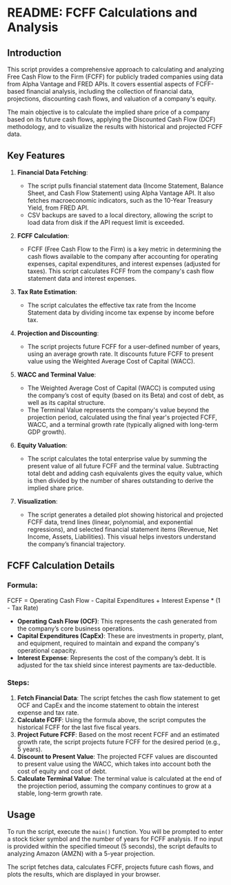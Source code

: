 # README: FCFF Calculations and Analysis

## Introduction

This script provides a comprehensive approach to calculating and analyzing Free Cash Flow to the Firm (FCFF) for publicly traded companies using data from Alpha Vantage and FRED APIs. It covers essential aspects of FCFF-based financial analysis, including the collection of financial data, projections, discounting cash flows, and valuation of a company's equity.

The main objective is to calculate the implied share price of a company based on its future cash flows, applying the Discounted Cash Flow (DCF) methodology, and to visualize the results with historical and projected FCFF data.

## Key Features

1. **Financial Data Fetching**: 
   - The script pulls financial statement data (Income Statement, Balance Sheet, and Cash Flow Statement) using Alpha Vantage API. It also fetches macroeconomic indicators, such as the 10-Year Treasury Yield, from FRED API.
   - CSV backups are saved to a local directory, allowing the script to load data from disk if the API request limit is exceeded.

2. **FCFF Calculation**: 
   - FCFF (Free Cash Flow to the Firm) is a key metric in determining the cash flows available to the company after accounting for operating expenses, capital expenditures, and interest expenses (adjusted for taxes). This script calculates FCFF from the company's cash flow statement data and interest expenses.

3. **Tax Rate Estimation**:
   - The script calculates the effective tax rate from the Income Statement data by dividing income tax expense by income before tax.

4. **Projection and Discounting**:
   - The script projects future FCFF for a user-defined number of years, using an average growth rate. It discounts future FCFF to present value using the Weighted Average Cost of Capital (WACC).

5. **WACC and Terminal Value**:
   - The Weighted Average Cost of Capital (WACC) is computed using the company’s cost of equity (based on its Beta) and cost of debt, as well as its capital structure.
   - The Terminal Value represents the company's value beyond the projection period, calculated using the final year's projected FCFF, WACC, and a terminal growth rate (typically aligned with long-term GDP growth).

6. **Equity Valuation**:
   - The script calculates the total enterprise value by summing the present value of all future FCFF and the terminal value. Subtracting total debt and adding cash equivalents gives the equity value, which is then divided by the number of shares outstanding to derive the implied share price.

7. **Visualization**:
   - The script generates a detailed plot showing historical and projected FCFF data, trend lines (linear, polynomial, and exponential regressions), and selected financial statement items (Revenue, Net Income, Assets, Liabilities). This visual helps investors understand the company’s financial trajectory.

## FCFF Calculation Details

### Formula:
FCFF = Operating Cash Flow - Capital Expenditures + Interest Expense * (1 - Tax Rate)
- **Operating Cash Flow (OCF)**: This represents the cash generated from the company’s core business operations.
- **Capital Expenditures (CapEx)**: These are investments in property, plant, and equipment, required to maintain and expand the company's operational capacity.
- **Interest Expense**: Represents the cost of the company’s debt. It is adjusted for the tax shield since interest payments are tax-deductible.

### Steps:
1. **Fetch Financial Data**: The script fetches the cash flow statement to get OCF and CapEx and the income statement to obtain the interest expense and tax rate.
2. **Calculate FCFF**: Using the formula above, the script computes the historical FCFF for the last five fiscal years.
3. **Project Future FCFF**: Based on the most recent FCFF and an estimated growth rate, the script projects future FCFF for the desired period (e.g., 5 years).
4. **Discount to Present Value**: The projected FCFF values are discounted to present value using the WACC, which takes into account both the cost of equity and cost of debt.
5. **Calculate Terminal Value**: The terminal value is calculated at the end of the projection period, assuming the company continues to grow at a stable, long-term growth rate.

## Usage

To run the script, execute the `main()` function. You will be prompted to enter a stock ticker symbol and the number of years for FCFF analysis. If no input is provided within the specified timeout (5 seconds), the script defaults to analyzing Amazon (AMZN) with a 5-year projection.

The script fetches data, calculates FCFF, projects future cash flows, and plots the results, which are displayed in your browser.
